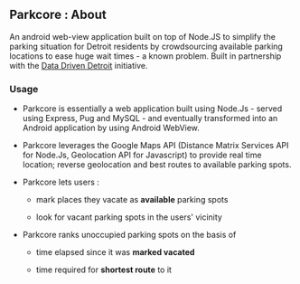 ## Parkcore : About

An android web-view application built on top of Node.JS to simplify the parking situation for Detroit residents by crowdsourcing available parking locations to ease huge wait times - a known problem.
Built in partnership with the [Data Driven Detroit](http://datadrivendetroit.org/) initiative.

### Usage

* Parkcore is essentially a web application built using Node.Js - served using Express, Pug and MySQL - and eventually transformed into an Android application by using Android WebView.

* Parkcore leverages the Google Maps API (Distance Matrix Services API for Node.Js,  Geolocation API for Javascript) to provide real time location; reverse geolocation and best routes to available parking spots.

* Parkcore lets users :

  - mark places they vacate as **available** parking spots

  - look for vacant parking spots in the users' vicinity

* Parkcore ranks unoccupied parking spots on the basis of

  - time elapsed since it was **marked vacated**

  - time required for **shortest route** to it
